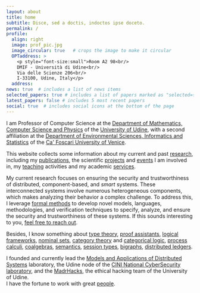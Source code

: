 ```yaml
---
layout: about
title: home
subtitle: Disce, sed a doctis, indoctos ipse doceto.
permalink: /
profile:
  align: right
  image: prof_pic.jpg
  image_circular: true   # crops the image to make it circular
  OPTaddress: >
    <p style="font-size:small">Room A2 98<br/>
    DMIF - Università di Udine<br/>
    Via delle Scienze 206<br/>
    I-33100, Udine, Italy</p>
  address: 
news: true  # includes a list of news items
selected_papers: true # includes a list of papers marked as "selected={true}"
latest_papers: false # includes 5 most recent papers
social: true  # includes social icons at the bottom of the page
---
```

I am Professor of Computer Science at the [Department of Mathematics, Computer Science and Physics](https://www.dmif.uniud.it) of the [University of Udine](https://www.uniud.it), with a second affiliation at the [Department of Environmental Sciences, Informatics and Statistics](https://www.unive.it/pag/28183) of the [Ca' Foscari University of Venice](https://www.unive.it).

This website collects some information about my current and past [research](/research/), including my [publications](/publications/), the scientific [projects](/projects/) and [events](/events/) I am involved in, my [teaching](/teaching/) activities and my academic [services](/services/).

My current research focuses on ensuring the security and trustworthiness of distributed, component-based, and _smart_ systems. These interconnected systems involve numerous heterogeneous components, which makes analyzing their behavior a complex challenge. To address this, I leverage [formal methods](https://en.wikipedia.org/wiki/Formal_methods) to develop novel models, languages, methodologies, and verification techniques to specify, analyze, and ensure the security and trustworthiness of these systems. 
If this sounds interesting to you, [feel free to reach out](mailto:marino.miculan@uniud.it).


Besides, I know something about
[type theory](https://en.wikipedia.org/wiki/Type_theory),
[proof assistants](https://en.wikipedia.org/wiki/Proof_assistant),
[logical frameworks](https://en.wikipedia.org/wiki/Logical_framework),
[nominal sets](https://ncatlab.org/nlab/show/nominal+set), 
[category theory](https://en.wikipedia.org/wiki/Category_theory) and [categorical logic](https://en.wikipedia.org/wiki/Categorical_logic), 
[process calculi](https://en.wikipedia.org/wiki/Process_calculus),
[coalgebras](https://en.wikipedia.org/wiki/F-coalgebra), 
[semantics](https://en.wikipedia.org/wiki/Semantics_(computer_science)), 
[session types](https://en.wikipedia.org/wiki/Session_type),
[bigraphs](https://en.wikipedia.org/wiki/Bigraph), 
[distributed ledgers](https://en.wikipedia.org/wiki/Distributed_ledger).

I founded and currently lead the [Models and Applications of Distributed Systems](https://mads.uniud.it) laboratory, the Udine node of the [CINI National CyberSecurity laboratory](https://cybersecnatlab.it), and the [MadrHacks](https://www.madrhacks.org), the ethical hacking team of the University of Udine.  
I have the fortune to work with great [people](/group/).